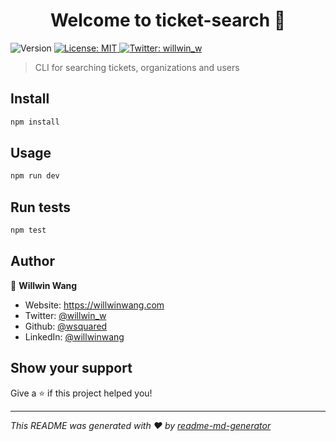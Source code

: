 <h1 align="center">Welcome to ticket-search 👋</h1>
<p>
  <img alt="Version" src="https://img.shields.io/badge/version-1.0.0-blue.svg?cacheSeconds=2592000" />
  <a href="#" target="_blank">
    <img alt="License: MIT" src="https://img.shields.io/badge/License-MIT-yellow.svg" />
  </a>
  <a href="https://twitter.com/willwin_w" target="_blank">
    <img alt="Twitter: willwin_w" src="https://img.shields.io/twitter/follow/willwin_w.svg?style=social" />
  </a>
</p>

> CLI for searching tickets, organizations and users

## Install

```sh
npm install
```

## Usage

```sh
npm run dev
```

## Run tests

```sh
npm test
```

## Author

👤 **Willwin Wang**

* Website: https://willwinwang.com
* Twitter: [@willwin\_w](https://twitter.com/willwin_w)
* Github: [@wsquared](https://github.com/wsquared)
* LinkedIn: [@willwinwang](https://linkedin.com/in/willwinwang)

## Show your support

Give a ⭐️ if this project helped you!

***
_This README was generated with ❤️ by [readme-md-generator](https://github.com/kefranabg/readme-md-generator)_
